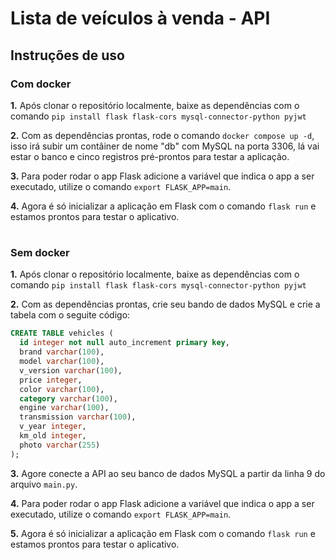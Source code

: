 # Lista de veículos à venda - API

## Instruções de uso

### Com docker
__1.__ Após clonar o repositório localmente, baixe as dependências com o comando ```pip install flask flask-cors mysql-connector-python pyjwt```

__2.__ Com as dependências prontas, rode o comando ```docker compose up -d```, isso irá subir um contâiner de nome "db" com MySQL na porta 3306, lá vai estar o banco e cinco registros pré-prontos para testar a aplicação.

__3.__ Para poder rodar o app Flask adicione a variável que indica o app a ser executado, utilize o comando ```export FLASK_APP=main```.

__4.__ Agora é só inicializar a aplicação em Flask com o comando ```flask run``` e estamos prontos para testar o aplicativo.

#

### Sem docker

__1.__ Após clonar o repositório localmente, baixe as dependências com o comando ```pip install flask flask-cors mysql-connector-python pyjwt```

__2.__  Com as dependências prontas, crie seu bando de dados MySQL e crie a tabela com o seguite código:
```sql
CREATE TABLE vehicles (
  id integer not null auto_increment primary key,
  brand varchar(100),
  model varchar(100),
  v_version varchar(100),
  price integer,
  color varchar(100),
  category varchar(100),
  engine varchar(100),
  transmission varchar(100),
  v_year integer,
  km_old integer,
  photo varchar(255)
);
```

__3.__ Agore conecte a API ao seu banco de dados MySQL a partir da linha 9 do arquivo ```main.py```.

__4.__ Para poder rodar o app Flask adicione a variável que indica o app a ser executado, utilize o comando ```export FLASK_APP=main```.

__5.__ Agora é só inicializar a aplicação em Flask com o comando ```flask run``` e estamos prontos para testar o aplicativo.
